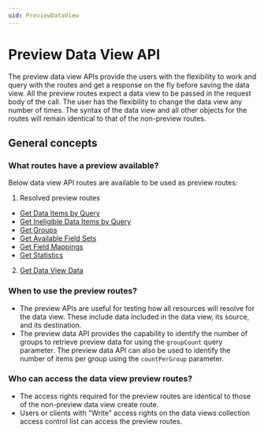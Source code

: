 ```yaml
---
uid: PreviewDataView
---
```


# Preview Data View API

The preview data view APIs provide the users with the flexibility to work and query with the routes and get a response on the fly before saving the data view. All the preview routes expect a data view to be passed in the request body of the call. The user has the flexibility to change the data view any number of times. The syntax of the data view and all other objects for the routes will remain identical to that of the non-preview routes.

## General concepts

### What routes have a preview available?
Below data view API routes are available to be used as preview routes:

1. Resolved preview routes
- [Get Data Items by Query](xref:ResolvedDataViewPreviewAPI#GetDataItemsbyQuery)
- [Get Ineligible Data Items by Query](xref:ResolvedDataViewPreviewAPI#GetIneligibleDataItemsbyQuery)
- [Get Groups](xref:ResolvedDataViewPreviewAPI#GetGroups)
- [Get Available Field Sets](xref:ResolvedDataViewPreviewAPI#GetAvailableFieldSets)
- [Get Field Mappings](xref:ResolvedDataViewPreviewAPI#GetFieldMappings)
- [Get Statistics](xref:ResolvedDataViewPreviewAPI#GetStatistics)
2. [Get Data View Data](xref:DataViewsPreviewDataAPI#GetDataViewData)

### When to use the preview routes?
* The preview APIs are useful for testing how all resources will resolve for the data view. These include data included in the data view, its source, and its destination. 
* The preview data API provides the capability to identify the number of groups to retrieve preview data for using the `groupCount` query parameter. The preview data API can also be used to identify the number of items per group using the `countPerGroup` parameter.

### Who can access the data view preview routes?

* The access rights required for the preview routes are identical to those of the non-preview data view create route.
* Users or clients with "Write" access rights on the data views collection access control list can access the preview routes.